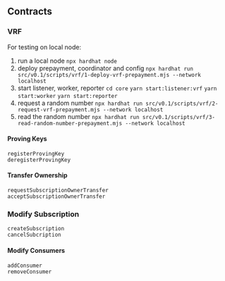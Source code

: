 ## Contracts

### VRF
For testing on local node:
1. run a local node
`npx hardhat node`
2. deploy prepayment, coordinator and config
`npx hardhat run src/v0.1/scripts/vrf/1-deploy-vrf-prepayment.mjs --network localhost`
3. start listener, worker, reporter
`cd core`
`yarn start:listener:vrf`
`yarn start:worker`
`yarn start:reporter`
4. request a random number
`npx hardhat run src/v0.1/scripts/vrf/2-request-vrf-prepayment.mjs --network localhost`
5. read the random number
`npx hardhat run src/v0.1/scripts/vrf/3-read-random-number-prepayment.mjs --network localhost`

#### Proving Keys

```
registerProvingKey
deregisterProvingKey
```

#### Transfer Ownership
```
requestSubscriptionOwnerTransfer
acceptSubscriptionOwnerTransfer
```

### Modify Subscription

```
createSubscription
cancelSubcription
```

#### Modify Consumers

```
addConsumer
removeConsumer
```
